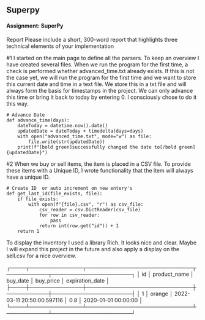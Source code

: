 ## Superpy
#### **Assignment:** SuperPy
Report Please include a short, 300-word report that highlights three technical elements of your implementation

#1
I started on the main page to define all the parsers. To keep an overview I have created several files.
When we run the program for the first time, a check is performed whether advanced_time.txt already exists.
If this is not the case yet, we will run the program for the first time and we want to store this current date and time in a text file.
We store this in a txt file and will always form the basis for timestamps in the project.
We can only advance this time or bring it back to today by entering 0. I consciously chose to do it this way.
```
# Advance Date
def advance_time(days):
    dateToday = datetime.now().date()
    updatedDate = dateToday + timedelta(days=days)
    with open("advanced_time.txt", mode="w") as file:
        file.write(str(updatedDate))
    print(f"[bold green]successfully changed the date to[/bold green] {updatedDate}")
```

#2
When we buy or sell items, the item is placed in a CSV file.
To provide these items with a Unique ID, I wrote functionality that the item will always have a unique ID.
```
# Create ID  or auto increment on new entery's
def get_last_id(file_exists, file):
    if file_exists:
        with open(f"{file}.csv", "r") as csv_file:
            csv_reader = csv.DictReader(csv_file)
            for row in csv_reader:
                pass
            return int(row.get("id")) + 1
    return 1
```

To display the inventory I used a library Rich.
It looks nice and clear. Maybe I will expand this project in the future and also apply a display on the sell.csv for a nice overview.

┌────┬──────────────┬────────────────────────────┬───────────┬─────────────────────┐
│ id │ product_name │ buy_date                   │ buy_price │ expiration_date     │
├────┼──────────────┼────────────────────────────┼───────────┼─────────────────────┤
│ 1  │ orange       │ 2022-03-11 20:50:00.597116 │ 0.8       │ 2020-01-01 00:00:00 │
└────┴──────────────┴────────────────────────────┴───────────┴─────────────────────┘


